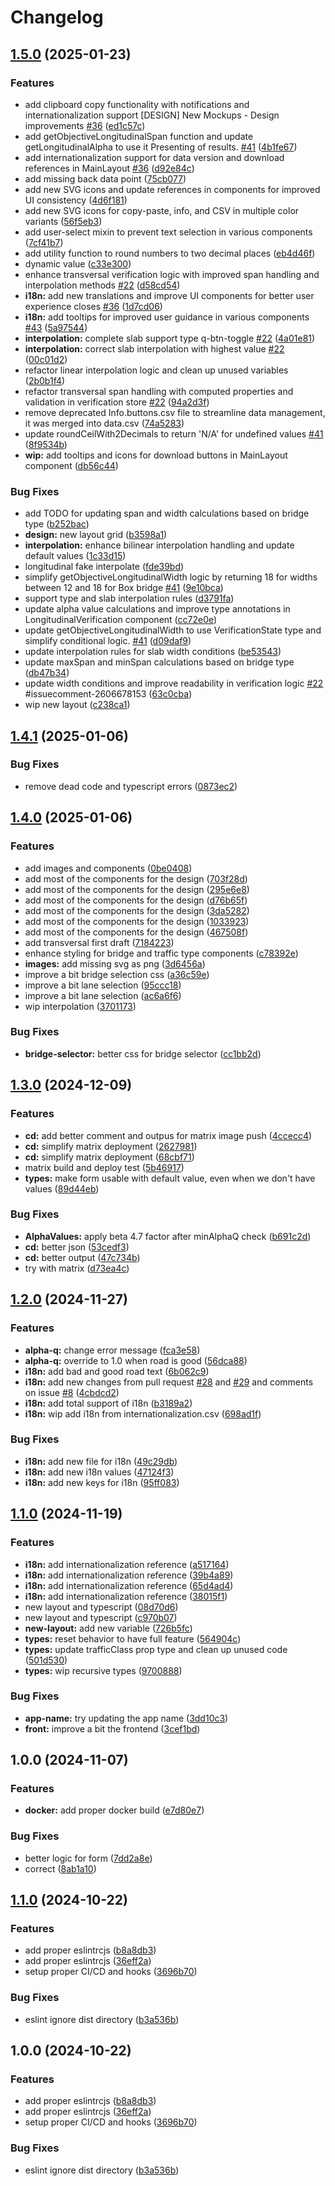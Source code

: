 # Changelog

## [1.5.0](https://github.com/EPFL-ENAC/resslab-astra_82001/compare/v1.4.1...v1.5.0) (2025-01-23)

### Features

- add clipboard copy functionality with notifications and internationalization support [DESIGN] New Mockups - Design improvements [#36](https://github.com/EPFL-ENAC/resslab-astra_82001/issues/36) ([ed1c57c](https://github.com/EPFL-ENAC/resslab-astra_82001/commit/ed1c57c6c37a5906da5d912843b9e7c2edc311b2))
- add getObjectiveLongitudinalSpan function and update getLongitudinalAlpha to use it Presenting of results. [#41](https://github.com/EPFL-ENAC/resslab-astra_82001/issues/41) ([4b1fe67](https://github.com/EPFL-ENAC/resslab-astra_82001/commit/4b1fe6760ddd3832a1648dde47c05a1670d563c8))
- add internationalization support for data version and download references in MainLayout [#36](https://github.com/EPFL-ENAC/resslab-astra_82001/issues/36) ([d92e84c](https://github.com/EPFL-ENAC/resslab-astra_82001/commit/d92e84c4812fcdee878132030367177037148296))
- add missing back data point ([75cb077](https://github.com/EPFL-ENAC/resslab-astra_82001/commit/75cb077c5a07537d5723e94c2aeccc27bc5cadf5))
- add new SVG icons and update references in components for improved UI consistency ([4d6f181](https://github.com/EPFL-ENAC/resslab-astra_82001/commit/4d6f181478078b896083f56ab9ba736c845e31e6))
- add new SVG icons for copy-paste, info, and CSV in multiple color variants ([56f5eb3](https://github.com/EPFL-ENAC/resslab-astra_82001/commit/56f5eb3bd2041a58e1fb8b85081634d4f1adc6fc))
- add user-select mixin to prevent text selection in various components ([7cf41b7](https://github.com/EPFL-ENAC/resslab-astra_82001/commit/7cf41b7ca62287794bca83470d0d9adf0e3998ec))
- add utility function to round numbers to two decimal places ([eb4d46f](https://github.com/EPFL-ENAC/resslab-astra_82001/commit/eb4d46f65012b2c7201606d740983b47e655f5a6))
- dynamic value ([c33e300](https://github.com/EPFL-ENAC/resslab-astra_82001/commit/c33e300cfd5d1d0c755f429e727a4258d849146f))
- enhance transversal verification logic with improved span handling and interpolation methods [#22](https://github.com/EPFL-ENAC/resslab-astra_82001/issues/22) ([d58cd54](https://github.com/EPFL-ENAC/resslab-astra_82001/commit/d58cd541749cf8f7d35828e4a40d3ae931843ce8))
- **i18n:** add new translations and improve UI components for better user experience closes [#36](https://github.com/EPFL-ENAC/resslab-astra_82001/issues/36) ([1d7cd06](https://github.com/EPFL-ENAC/resslab-astra_82001/commit/1d7cd064d395f7f5d540e48abd11e3bf1cd32d87))
- **i18n:** add tooltips for improved user guidance in various components [#43](https://github.com/EPFL-ENAC/resslab-astra_82001/issues/43) ([5a97544](https://github.com/EPFL-ENAC/resslab-astra_82001/commit/5a975441d93546c3db9ae6ec2d1f200566a4c40a))
- **interpolation:** complete slab support type q-btn-toggle [#22](https://github.com/EPFL-ENAC/resslab-astra_82001/issues/22) ([4a01e81](https://github.com/EPFL-ENAC/resslab-astra_82001/commit/4a01e8143c55bd00b90d87b4b1d630da1dbefbab))
- **interpolation:** correct slab interpolation with highest value [#22](https://github.com/EPFL-ENAC/resslab-astra_82001/issues/22) ([00c01d2](https://github.com/EPFL-ENAC/resslab-astra_82001/commit/00c01d2bcce7c637fad93daa1605caa8583bca2c))
- refactor linear interpolation logic and clean up unused variables ([2b0b1f4](https://github.com/EPFL-ENAC/resslab-astra_82001/commit/2b0b1f4381c5df51f5ec1fdedaf34da080835dac))
- refactor transversal span handling with computed properties and validation in verification store [#22](https://github.com/EPFL-ENAC/resslab-astra_82001/issues/22) ([94a2d3f](https://github.com/EPFL-ENAC/resslab-astra_82001/commit/94a2d3f05919691f3b07893c1d97fe7fe0fbde14))
- remove deprecated Info.buttons.csv file to streamline data management, it was merged into data.csv ([74a5283](https://github.com/EPFL-ENAC/resslab-astra_82001/commit/74a52833c1b98784f9db98c0b92fc69035c31d4e))
- update roundCeilWith2Decimals to return 'N/A' for undefined values [#41](https://github.com/EPFL-ENAC/resslab-astra_82001/issues/41) ([8f9534b](https://github.com/EPFL-ENAC/resslab-astra_82001/commit/8f9534b422b7ff51b7434d518e1a2e080314563f))
- **wip:** add tooltips and icons for download buttons in MainLayout component ([db56c44](https://github.com/EPFL-ENAC/resslab-astra_82001/commit/db56c443843c11c93b59f699e09fc3f127a0a3fb))

### Bug Fixes

- add TODO for updating span and width calculations based on bridge type ([b252bac](https://github.com/EPFL-ENAC/resslab-astra_82001/commit/b252bac87a719166cc56aff07bcf3bdf0589ea9a))
- **design:** new layout grid ([b3598a1](https://github.com/EPFL-ENAC/resslab-astra_82001/commit/b3598a17a42da1ea96db9ba74034722a808e3364))
- **interpolation:** enhance bilinear interpolation handling and update default values ([1c33d15](https://github.com/EPFL-ENAC/resslab-astra_82001/commit/1c33d15601918c973d1c4618a8c32197782176a7))
- longitudinal fake interpolate ([fde39bd](https://github.com/EPFL-ENAC/resslab-astra_82001/commit/fde39bdbb7a4880bdf852139e9f2ad489b4bf9fb))
- simplify getObjectiveLongitudinalWidth logic by returning 18 for widths between 12 and 18 for Box bridge [#41](https://github.com/EPFL-ENAC/resslab-astra_82001/issues/41) ([9e10bca](https://github.com/EPFL-ENAC/resslab-astra_82001/commit/9e10bcac144928cebdf43708b7252ed3f985d991))
- support type and slab interpolation rules ([d3791fa](https://github.com/EPFL-ENAC/resslab-astra_82001/commit/d3791faad29f1f44a0a2e13eaa92bb9cf7e4a83e))
- update alpha value calculations and improve type annotations in LongitudinalVerification component ([cc72e0e](https://github.com/EPFL-ENAC/resslab-astra_82001/commit/cc72e0e08a643b97a0f62c083b5b0539eb38b242))
- update getObjectiveLongitudinalWidth to use VerificationState type and simplify conditional logic. [#41](https://github.com/EPFL-ENAC/resslab-astra_82001/issues/41) ([d09daf9](https://github.com/EPFL-ENAC/resslab-astra_82001/commit/d09daf999bbc1e610390706e3663a43a62c15340))
- update interpolation rules for slab width conditions ([be53543](https://github.com/EPFL-ENAC/resslab-astra_82001/commit/be53543072b9713751900188be8d667585214e91))
- update maxSpan and minSpan calculations based on bridge type ([db47b34](https://github.com/EPFL-ENAC/resslab-astra_82001/commit/db47b34622ec28a5f94bd1261ec68c6bc90e92c0))
- update width conditions and improve readability in verification logic [#22](https://github.com/EPFL-ENAC/resslab-astra_82001/issues/22) #issuecomment-2606678153 ([63c0cba](https://github.com/EPFL-ENAC/resslab-astra_82001/commit/63c0cba8ed875bb2a4d7c9718a0f04027dfe0f2b))
- wip new layout ([c238ca1](https://github.com/EPFL-ENAC/resslab-astra_82001/commit/c238ca10ea608b8d2b346b36d54dc4d87eee05d8))

## [1.4.1](https://github.com/EPFL-ENAC/resslab-astra_82001/compare/v1.4.0...v1.4.1) (2025-01-06)

### Bug Fixes

- remove dead code and typescript errors ([0873ec2](https://github.com/EPFL-ENAC/resslab-astra_82001/commit/0873ec2d4b6ab4bd24d1b861a21e9c0f4b6ba538))

## [1.4.0](https://github.com/EPFL-ENAC/resslab-astra_82001/compare/v1.3.0...v1.4.0) (2025-01-06)

### Features

- add images and components ([0be0408](https://github.com/EPFL-ENAC/resslab-astra_82001/commit/0be0408b483277076978991d6d5607a79f094c44))
- add most of the components for the design ([703f28d](https://github.com/EPFL-ENAC/resslab-astra_82001/commit/703f28d120960078851fbc43c85d59c2b402edf3))
- add most of the components for the design ([295e6e8](https://github.com/EPFL-ENAC/resslab-astra_82001/commit/295e6e8f76b13238d6a498c071ed5a88c48748db))
- add most of the components for the design ([d76b65f](https://github.com/EPFL-ENAC/resslab-astra_82001/commit/d76b65fc9368463053fd373241ebdd98aca39320))
- add most of the components for the design ([3da5282](https://github.com/EPFL-ENAC/resslab-astra_82001/commit/3da52829adbadf57c21c21e21b54249f0a747ade))
- add most of the components for the design ([1033923](https://github.com/EPFL-ENAC/resslab-astra_82001/commit/10339231f23d143a2a5718766740df169e3fae95))
- add most of the components for the design ([467508f](https://github.com/EPFL-ENAC/resslab-astra_82001/commit/467508f7f709889bb3cf8dae80dc6dcdc73810ab))
- add transversal first draft ([7184223](https://github.com/EPFL-ENAC/resslab-astra_82001/commit/7184223aa731088edfe07c985edc0912dfb689ed))
- enhance styling for bridge and traffic type components ([c78392e](https://github.com/EPFL-ENAC/resslab-astra_82001/commit/c78392e38de93485a57f22c5fdc1927473abe8b8))
- **images:** add missing svg as png ([3d6456a](https://github.com/EPFL-ENAC/resslab-astra_82001/commit/3d6456ab9955f5c178803b518f706470d2ffae15))
- improve a bit bridge selection css ([a36c59e](https://github.com/EPFL-ENAC/resslab-astra_82001/commit/a36c59eedee1af663a1a83c91307a37733c21a72))
- improve a bit lane selection ([95ccc18](https://github.com/EPFL-ENAC/resslab-astra_82001/commit/95ccc1831d5c4457509ee2dc7e9e09a1e1a29046))
- improve a bit lane selection ([ac6a6f6](https://github.com/EPFL-ENAC/resslab-astra_82001/commit/ac6a6f6ab15e8c2bb2e64b308f416ac600c22c59))
- wip interpolation ([3701173](https://github.com/EPFL-ENAC/resslab-astra_82001/commit/37011738696ecf556daed62cdc0af55f2567693c))

### Bug Fixes

- **bridge-selector:** better css for bridge selector ([cc1bb2d](https://github.com/EPFL-ENAC/resslab-astra_82001/commit/cc1bb2dbe874321ebe6fb17fb58ec64ea9d751a4))

## [1.3.0](https://github.com/EPFL-ENAC/resslab-astra_82001/compare/v1.2.1...v1.3.0) (2024-12-09)

### Features

- **cd:** add better comment and outpus for matrix image push ([4ccecc4](https://github.com/EPFL-ENAC/resslab-astra_82001/commit/4ccecc41aaff2e67539d184e1cbb2d291cbd7b85))
- **cd:** simplify matrix deployment ([2627981](https://github.com/EPFL-ENAC/resslab-astra_82001/commit/26279810d5addb296c7a74f9bbab7a8a3620e113))
- **cd:** simplify matrix deployment ([68cbf71](https://github.com/EPFL-ENAC/resslab-astra_82001/commit/68cbf713a303c3f1978fd6a1be285c280cce86f2))
- matrix build and deploy test ([5b46917](https://github.com/EPFL-ENAC/resslab-astra_82001/commit/5b469172376809d1ede8e80e7c37e08cdccf900a))
- **types:** make form usable with default value, even when we don't have values ([89d44eb](https://github.com/EPFL-ENAC/resslab-astra_82001/commit/89d44eb35fbe945baf7675797df6a115d4a63df5))

### Bug Fixes

- **AlphaValues:** apply beta 4.7 factor after minAlphaQ check ([b691c2d](https://github.com/EPFL-ENAC/resslab-astra_82001/commit/b691c2d0a61dbb7615aa825a9fb6acdc46a1d272))
- **cd:** better json ([53cedf3](https://github.com/EPFL-ENAC/resslab-astra_82001/commit/53cedf34f5c65372d7b4a751cef9fdaa7de07932))
- **cd:** better output ([47c734b](https://github.com/EPFL-ENAC/resslab-astra_82001/commit/47c734b143b93a20f5997f752702dade4658d1e9))
- try with matrix ([d73ea4c](https://github.com/EPFL-ENAC/resslab-astra_82001/commit/d73ea4cd53be231681b7dd74f56b328eac40fad4))

## [1.2.0](https://github.com/EPFL-ENAC/resslab-astra_82001/compare/v1.1.0...v1.2.0) (2024-11-27)

### Features

- **alpha-q:** change error message ([fca3e58](https://github.com/EPFL-ENAC/resslab-astra_82001/commit/fca3e58eea8dfce68c5d0ac6ab190a8f57e446d0))
- **alpha-q:** override to 1.0 when road is good ([56dca88](https://github.com/EPFL-ENAC/resslab-astra_82001/commit/56dca88907906360345d352e8fb5b543e27dcfa4))
- **i18n:** add bad and good road text ([6b062c9](https://github.com/EPFL-ENAC/resslab-astra_82001/commit/6b062c9d785098068aecbaaa43595fd51a1fd191))
- **i18n:** add new changes from pull request [#28](https://github.com/EPFL-ENAC/resslab-astra_82001/issues/28) and [#29](https://github.com/EPFL-ENAC/resslab-astra_82001/issues/29) and comments on issue [#8](https://github.com/EPFL-ENAC/resslab-astra_82001/issues/8) ([4cbdcd2](https://github.com/EPFL-ENAC/resslab-astra_82001/commit/4cbdcd2439c636b970134e2f2ebf48e1dfbbdc74))
- **i18n:** add total support of i18n ([b3189a2](https://github.com/EPFL-ENAC/resslab-astra_82001/commit/b3189a2377d3a32916113898dfe002649fbf52e1))
- **i18n:** wip add i18n from internationalization.csv ([698ad1f](https://github.com/EPFL-ENAC/resslab-astra_82001/commit/698ad1faef778639605a80a3bd579f649ed93d08))

### Bug Fixes

- **i18n:** add new file for i18n ([49c29db](https://github.com/EPFL-ENAC/resslab-astra_82001/commit/49c29db7f4b91b09bc373f4b75ed7278f9115793))
- **i18n:** add new i18n values ([47124f3](https://github.com/EPFL-ENAC/resslab-astra_82001/commit/47124f3bfef6961b3aa36fc58cbe27be6fc89e59))
- **i18n:** add new keys for i18n ([95ff083](https://github.com/EPFL-ENAC/resslab-astra_82001/commit/95ff083a1a3f3bcbbbbb8e1fdab64a0577b606d9))

## [1.1.0](https://github.com/EPFL-ENAC/resslab-astra_82001/compare/v1.0.0...v1.1.0) (2024-11-19)

### Features

- **i18n:** add internationalization reference ([a517164](https://github.com/EPFL-ENAC/resslab-astra_82001/commit/a517164d2b2c957dae3693c6f9f0cb601b8b2c50))
- **i18n:** add internationalization reference ([39b4a89](https://github.com/EPFL-ENAC/resslab-astra_82001/commit/39b4a89005b47e77485096dca4d3c941c3204968))
- **i18n:** add internationalization reference ([65d4ad4](https://github.com/EPFL-ENAC/resslab-astra_82001/commit/65d4ad49a3d2c19f00cc584938cffbe026b428eb))
- **i18n:** add internationalization reference ([38015f1](https://github.com/EPFL-ENAC/resslab-astra_82001/commit/38015f1522bf34e7ac3c82b306de4e5316309a8f))
- new layout and typescript ([08d70d6](https://github.com/EPFL-ENAC/resslab-astra_82001/commit/08d70d60d204eebb262479b33d459d7c71d9dba4))
- new layout and typescript ([c970b07](https://github.com/EPFL-ENAC/resslab-astra_82001/commit/c970b0799131f949bd4a0d28d8c878959b8507ad))
- **new-layout:** add new variable ([726b5fc](https://github.com/EPFL-ENAC/resslab-astra_82001/commit/726b5fcbf90b1a8388fcda6ea8f0156655776a06))
- **types:** reset behavior to have full feature ([564904c](https://github.com/EPFL-ENAC/resslab-astra_82001/commit/564904c3ae406b8c5b0d223b82ffe45bfe325e53))
- **types:** update trafficClass prop type and clean up unused code ([501d530](https://github.com/EPFL-ENAC/resslab-astra_82001/commit/501d5305fdf55089d561ab7218f3ed5576096260))
- **types:** wip recursive types ([9700888](https://github.com/EPFL-ENAC/resslab-astra_82001/commit/9700888fddc49c5abe083e32cdf5ae2707f05742))

### Bug Fixes

- **app-name:** try updating the app name ([3dd10c3](https://github.com/EPFL-ENAC/resslab-astra_82001/commit/3dd10c3cab7db1d15601d587fe8e709d452f46b7))
- **front:** improve a bit the frontend ([3cef1bd](https://github.com/EPFL-ENAC/resslab-astra_82001/commit/3cef1bdfc5764e6e3c6bc35510f9096445b0b8a1))

## 1.0.0 (2024-11-07)

### Features

- **docker:** add proper docker build ([e7d80e7](https://github.com/EPFL-ENAC/resslab-astra_82001/commit/e7d80e7f94fce4f0460383c8451b30b380663868))

### Bug Fixes

- better logic for form ([7dd2a8e](https://github.com/EPFL-ENAC/resslab-astra_82001/commit/7dd2a8eb7de5cf0b2dd153f97e2595d3045bdc21))
- correct ([8ab1a10](https://github.com/EPFL-ENAC/resslab-astra_82001/commit/8ab1a102b133bac6b6261a1f1b849d1de9fc44f0))

## [1.1.0](https://github.com/EPFL-ENAC/resslab-astra_82001/compare/v1.0.0...v1.1.0) (2024-10-22)

### Features

- add proper eslintrcjs ([b8a8db3](https://github.com/EPFL-ENAC/resslab-astra_82001/commit/b8a8db368778f0388e5aee471f90929284b23baf))
- add proper eslintrcjs ([36eff2a](https://github.com/EPFL-ENAC/resslab-astra_82001/commit/36eff2a4d744dc3d9339995a4e187a2159286c27))
- setup proper CI/CD and hooks ([3696b70](https://github.com/EPFL-ENAC/resslab-astra_82001/commit/3696b707e5c345fde9bd499ac5ea9728bed194e4))

### Bug Fixes

- eslint ignore dist directory ([b3a536b](https://github.com/EPFL-ENAC/resslab-astra_82001/commit/b3a536bf9ddb9c32870fecf3fa5d0b0edab7b43c))

## 1.0.0 (2024-10-22)

### Features

- add proper eslintrcjs ([b8a8db3](https://github.com/EPFL-ENAC/resslab-astra_82001/commit/b8a8db368778f0388e5aee471f90929284b23baf))
- add proper eslintrcjs ([36eff2a](https://github.com/EPFL-ENAC/resslab-astra_82001/commit/36eff2a4d744dc3d9339995a4e187a2159286c27))
- setup proper CI/CD and hooks ([3696b70](https://github.com/EPFL-ENAC/resslab-astra_82001/commit/3696b707e5c345fde9bd499ac5ea9728bed194e4))

### Bug Fixes

- eslint ignore dist directory ([b3a536b](https://github.com/EPFL-ENAC/resslab-astra_82001/commit/b3a536bf9ddb9c32870fecf3fa5d0b0edab7b43c))
